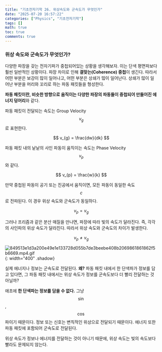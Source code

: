 ```yaml
---
title: "기초전자기학 26. 위상속도와 군속도가 무엇인가"
date: "2025-07-20 16:57:22"
categories: ["Physics", "기초전자기학"]
tags: []
math: true
toc: true
comments: true
---
```


### 위상 속도와 군속도가 무엇인가?
다양한 파장을 갖는 전자기파가 중첩되어있는 상황을 생각해보자. 이는 단색 평면파보다 훨씬 일반적인 상황이다. 파장 차이로 인해 **결맞는(Coherence) 중첩**이 생긴다. 따라서 어떤 부분은 보강이 많이 일어나고, 어떤 부분은 상쇄가 많이 일어난다. 상쇄가 많이 일어난 부분을 머리와 꼬리로 하는 파동 패킷들을 형성한다.

**파동 패킷이란, 비슷한 방향으로 움직이는 다양한 파장의 파동들이 중첩되어 만들어진 에너지 덩어리**와 같다.

파동 패킷이 전달되는 속도는 Group Velocity $$v_{g}$$로 표현한다.

$$
v_{g} = \frac{dw}{dk}
$$

파동 패킷 내의 낱낱의 사인 파동이 움직이는 속도는 Phase Velocity $$v_{p}$$와 같다.

$$
v_{p} = \frac{w}{k}
$$

만약 중첩된 파동이 공기 또는 진공에서 움직이면, 모든 파동이 동일한 속도 $$c$$로 전파된다. 이 경우 위상 속도와 군속도가 동일하다.

$$
v_{p} = v_{g}
$$

그러나 프리즘과 같은 분산 매질을 만나면, 파장에 따라 빛의 속도가 달라진다. 즉, 각각의 사인파의 위상 속도가 달라진다. 따라서 위상 속도와 군속도의 차이가 발생한다.

$$
v_{p} \neq v_{g}
$$


![849513e1d3a200e49e1e133728d055b7de3beebe408b2069861861862f5b6669.mp4.gif](/assets/img/posts/849513e1d3a200e49e1e133728d055b7de3beebe408b2069861861862f5b6669.mp4.gif){: width="400" .shadow}

실제 에너지나 정보는 군속도로 전달된다. **왜?** 파동 패킷 내에서 한 단색파가 정보를 담고 있다면, 그 파동 패킷 내에서는 위상 속도가 정보를 군속도보다 더 빨리 전달하는 것 아닐까?

애초에 **한 단색파는 정보를 담을 수 없다.** 그냥 $$\sin$$, $$\cos$$파이기 때문이다. 정보 또는 신호는 변칙적인 위상으로 전달되기 때문이다. 에너지 또한 파동 패킷에 포함되어 군속도로 전달된다.

위상 속도가 정보나 에너지를 전달하는 것이 아니기 때문에, 위상 속도는 빛의 속도보다 빨라도 문제되지 않는다.